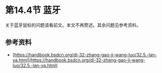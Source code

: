 # 第14.4节 蓝牙

关于蓝牙鼠标的问题请看前文。本文不再赘述。其余问题见参考资料。

## 参考资料

* [https://handbook.bsdcn.org/di-32-zhang-gao-ji-wang-luo/32.5.-lan-ya.html](https://handbook.bsdcn.org/di-32-zhang-gao-ji-wang-luo/32.5.-lan-ya.html)
